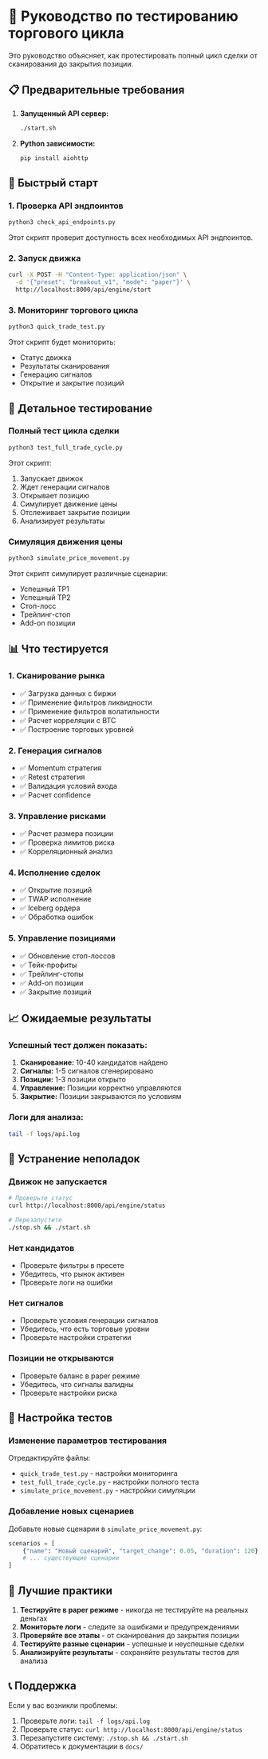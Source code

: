 # 🧪 Руководство по тестированию торгового цикла

Это руководство объясняет, как протестировать полный цикл сделки от сканирования до закрытия позиции.

## 📋 Предварительные требования

1. **Запущенный API сервер:**
   ```bash
   ./start.sh
   ```

2. **Python зависимости:**
   ```bash
   pip install aiohttp
   ```

## 🚀 Быстрый старт

### 1. Проверка API эндпоинтов
```bash
python3 check_api_endpoints.py
```
Этот скрипт проверит доступность всех необходимых API эндпоинтов.

### 2. Запуск движка
```bash
curl -X POST -H "Content-Type: application/json" \
  -d '{"preset": "breakout_v1", "mode": "paper"}' \
  http://localhost:8000/api/engine/start
```

### 3. Мониторинг торгового цикла
```bash
python3 quick_trade_test.py
```
Этот скрипт будет мониторить:
- Статус движка
- Результаты сканирования
- Генерацию сигналов
- Открытие и закрытие позиций

## 🔧 Детальное тестирование

### Полный тест цикла сделки
```bash
python3 test_full_trade_cycle.py
```
Этот скрипт:
1. Запускает движок
2. Ждет генерации сигналов
3. Открывает позицию
4. Симулирует движение цены
5. Отслеживает закрытие позиции
6. Анализирует результаты

### Симуляция движения цены
```bash
python3 simulate_price_movement.py
```
Этот скрипт симулирует различные сценарии:
- Успешный TP1
- Успешный TP2
- Стоп-лосс
- Трейлинг-стоп
- Add-on позиции

## 📊 Что тестируется

### 1. Сканирование рынка
- ✅ Загрузка данных с биржи
- ✅ Применение фильтров ликвидности
- ✅ Применение фильтров волатильности
- ✅ Расчет корреляции с BTC
- ✅ Построение торговых уровней

### 2. Генерация сигналов
- ✅ Momentum стратегия
- ✅ Retest стратегия
- ✅ Валидация условий входа
- ✅ Расчет confidence

### 3. Управление рисками
- ✅ Расчет размера позиции
- ✅ Проверка лимитов риска
- ✅ Корреляционный анализ

### 4. Исполнение сделок
- ✅ Открытие позиций
- ✅ TWAP исполнение
- ✅ Iceberg ордера
- ✅ Обработка ошибок

### 5. Управление позициями
- ✅ Обновление стоп-лоссов
- ✅ Тейк-профиты
- ✅ Трейлинг-стопы
- ✅ Add-on позиции
- ✅ Закрытие позиций

## 📈 Ожидаемые результаты

### Успешный тест должен показать:
1. **Сканирование:** 10-40 кандидатов найдено
2. **Сигналы:** 1-5 сигналов сгенерировано
3. **Позиции:** 1-3 позиции открыто
4. **Управление:** Позиции корректно управляются
5. **Закрытие:** Позиции закрываются по условиям

### Логи для анализа:
```bash
tail -f logs/api.log
```

## 🐛 Устранение неполадок

### Движок не запускается
```bash
# Проверьте статус
curl http://localhost:8000/api/engine/status

# Перезапустите
./stop.sh && ./start.sh
```

### Нет кандидатов
- Проверьте фильтры в пресете
- Убедитесь, что рынок активен
- Проверьте логи на ошибки

### Нет сигналов
- Проверьте условия генерации сигналов
- Убедитесь, что есть торговые уровни
- Проверьте настройки стратегии

### Позиции не открываются
- Проверьте баланс в paper режиме
- Убедитесь, что сигналы валидны
- Проверьте настройки риска

## 📝 Настройка тестов

### Изменение параметров тестирования
Отредактируйте файлы:
- `quick_trade_test.py` - настройки мониторинга
- `test_full_trade_cycle.py` - настройки полного теста
- `simulate_price_movement.py` - настройки симуляции

### Добавление новых сценариев
Добавьте новые сценарии в `simulate_price_movement.py`:
```python
scenarios = [
    {"name": "Новый сценарий", "target_change": 0.05, "duration": 120},
    # ... существующие сценарии
]
```

## 🎯 Лучшие практики

1. **Тестируйте в paper режиме** - никогда не тестируйте на реальных деньгах
2. **Мониторьте логи** - следите за ошибками и предупреждениями
3. **Проверяйте все этапы** - от сканирования до закрытия позиции
4. **Тестируйте разные сценарии** - успешные и неуспешные сделки
5. **Анализируйте результаты** - сохраняйте результаты тестов для анализа

## 📞 Поддержка

Если у вас возникли проблемы:
1. Проверьте логи: `tail -f logs/api.log`
2. Проверьте статус: `curl http://localhost:8000/api/engine/status`
3. Перезапустите систему: `./stop.sh && ./start.sh`
4. Обратитесь к документации в `docs/`
